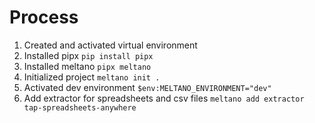 # Process

1. Created and activated virtual environment
2. Installed pipx `pip install pipx`
3. Installed meltano `pipx meltano`
4. Initialized project `meltano init .`
5. Activated dev environment `$env:MELTANO_ENVIRONMENT="dev"`
6. Add extractor for spreadsheets and csv files `meltano add extractor tap-spreadsheets-anywhere`
